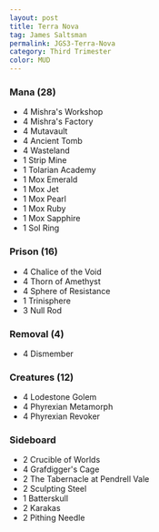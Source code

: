 ```yaml
---
layout: post
title: Terra Nova
tag: James Saltsman
permalink: JGS3-Terra-Nova
category: Third Trimester
color: MUD
---
```


### Mana (28)
- 4 Mishra's Workshop
- 4 Mishra's Factory
- 4 Mutavault
- 4 Ancient Tomb
- 4 Wasteland
- 1 Strip Mine
- 1 Tolarian Academy
- 1 Mox Emerald
- 1 Mox Jet
- 1 Mox Pearl
- 1 Mox Ruby
- 1 Mox Sapphire
- 1 Sol Ring

### Prison (16)
- 4 Chalice of the Void
- 4 Thorn of Amethyst
- 4 Sphere of Resistance
- 1 Trinisphere
- 3 Null Rod

### Removal (4)
- 4 Dismember

### Creatures (12)
- 4 Lodestone Golem
- 4 Phyrexian Metamorph
- 4 Phyrexian Revoker

### Sideboard
- 2 Crucible of Worlds
- 4 Grafdigger's Cage
- 2 The Tabernacle at Pendrell Vale
- 2 Sculpting Steel
- 1 Batterskull
- 2 Karakas
- 2 Pithing Needle
